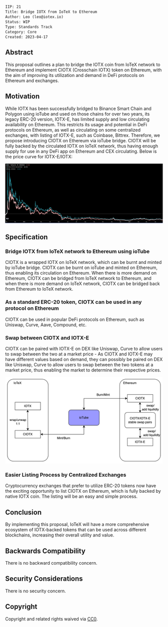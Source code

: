 ```
IIP: 21
Title: Bridge IOTX from IoTeX to Ethereum
Author: Leo (leo@iotex.io)
Status: WIP
Type: Standards Track
Category: Core
Created: 2023-04-17
```

## Abstract

This proposal outlines a plan to bridge the IOTX coin from IoTeX network to Ethereum and implement CIOTX (Crosschain IOTX) token on Ethereum, with the aim of improving its utilization and demand in DeFi protocols on Ethereum and exchanges.

## Motivation

While IOTX has been successfully bridged to Binance Smart Chain and Polygon using ioTube and used on those chains for over two years, its legacy ERC-20 version, IOTX-E, has limited supply and low circulating availability on Ethereum. This restricts its usage and potential in DeFi protocols on Ethereum, as well as circulating on some centralized exchanges, with listing of IOTX-E, such as Coinbase, Bittrex. Therefore, we propose introducing CIOTX on Ethereum via ioTube bridge. CIOTX will be fully backed by the circulated IOTX on IoTeX network, thus having enough supply for use in any DeFi app on Ethereum and CEX circulating. Below is the price curve for IOTX-E/IOTX:

![price](./assets/iip-21-price.jpeg)

## Specification

### Bridge IOTX from IoTeX network to Ethereum using ioTube

CIOTX is a wrapped IOTX on IoTeX network, which can be burnt and minted by ioTube bridge. CIOTX can be burnt on ioTube and minted on Ethereum, thus enabling its circulation on Ethereum. When there is more demand on Ethereum, CIOTX can be bridged from IoTeX network to Ethereum, and when there is more demand on IoTeX network, CIOTX can be bridged back from Ethereum to IoTeX network.

### As a standard ERC-20 token, CIOTX can be used in any protocol on Ethereum

CIOTX can be used in popular DeFi protocols on Ethereum, such as Uniswap, Curve, Aave, Compound, etc.

### Swap between CIOTX and IOTX-E

CIOTX can be paired with IOTX-E on DEX like Uniswap, Curve to allow users to swap between the two at a market price - As CIOTX and IOTX-E may have different values based on demand, they can  possibly be paired on DEX like Uniswap, Curve to allow users to swap between the two tokens at a market price, thus enabling the market to determine their respective prices.

![flow](./assets/iip-21-flow.jpg)

### Easier Listing Process by Centralized Exchanges

Cryptocurrency exchanges that prefer to utilize ERC-20 tokens now have the exciting opportunity to list CIOTX on Ethereum, which is fully backed by native IOTX coin. The listing will be an easy and simple process.

## Conclusion

By implementing this proposal, IoTeX will have a more comprehensive ecosystem of IOTX-backed tokens that can be used across different blockchains, increasing their overall utility and value.

## Backwards Compatibility

There is no backward compatibility concern.

## Security Considerations

There is no security concern.

## Copyright
Copyright and related rights waived via [CC0](https://creativecommons.org/publicdomain/zero/1.0/).
